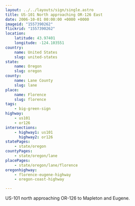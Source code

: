 ```yaml
---
layout: ../../layouts/sign/single.astro
title: US-101 North approaching OR-126 East
date: 2006-10-01 00:00:00 +0000 +0000
imageid: "1557390262"
flickrid: "1557390262"
location:
    latitude: 43.97401
    longitude: -124.103551
country:
    name: United States
    slug: united-states
state:
    name: Oregon
    slug: oregon
county:
    name: Lane County
    slug: lane
place:
    name: Florence
    slug: florence
tags:
    - big-green-sign
highway:
    - us101
    - or126
intersections:
    - highway1: us101
      highway2: or126
statePages:
    - state/oregon
countyPages:
    - state/oregon/lane
placePages:
    - state/oregon/lane/florence
oregonhighway:
    - florence-eugene-highway
    - oregon-coast-highway

---
```

US-101 north approaching OR-126 to Mapleton and Eugene.
